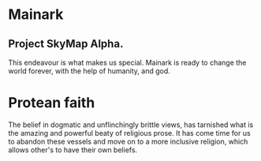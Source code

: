 # Mainark
## Project SkyMap Alpha.
This endeavour is what makes us special. Mainark is ready to change the world forever, with the help of humanity, and god.

# Protean faith
The belief in dogmatic and unflinchingly brittle views, has tarnished what is the amazing and powerful beaty of religious prose. It has come time for us to abandon these vessels and move on to a more inclusive religion, which allows other's to have their own beliefs.
